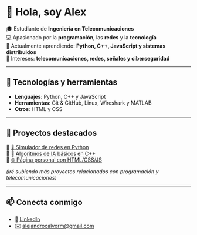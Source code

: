 # 👋 Hola, soy Alex

🎓 Estudiante de **Ingeniería en Telecomunicaciones**  
💻 Apasionado por la **programación**, las **redes** y la **tecnología**  
🌱 Actualmente aprendiendo: **Python, C++, JavaScript y sistemas distribuidos**  
📡 Intereses: **telecomunicaciones, redes, señales y ciberseguridad**  

---

## 🚀 Tecnologías y herramientas
- **Lenguajes**: Python, C++ y JavaScript  
- **Herramientas**: Git & GitHub, Linux, Wireshark y MATLAB  
- **Otros**: HTML y CSS

---

## 📂 Proyectos destacados
🔹 [📡 Simulador de redes en Python](https://github.com/AleeCR/proyecto1)  
🔹 [🤖 Algoritmos de IA básicos en C++](https://github.com/AleeCR/proyecto2)  
🔹 [🌐 Página personal con HTML/CSS/JS](https://github.com/AleeCR/proyecto3)  

*(iré subiendo más proyectos relacionados con programación y telecomunicaciones)*  


---

## 📫 Conecta conmigo
- 💼 [LinkedIn](https://linkedin.com/in/alejando-calvo-ramírez-a398b324a) 
- ✉️ alejandrocalvorm@gmail.com 
